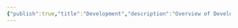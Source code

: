 ```yaml
---
{"publish":true,"title":"Development","description":"Overview of Development Essays Tag.","created":"Wednesday, March 12th 2025, 2:31:32 am","modified":"Wednesday, March 12th 2025, 2:34:03 am","cssclasses":"mado-heading"}
---
```


